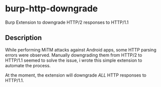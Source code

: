 # burp-http-downgrade
Burp Extension to downgrade HTTP/2 responses to HTTP/1.1

## Description

While performing MiTM attacks against Android apps, some HTTP parsing errors were observed. Manually downgrading them from HTTP/2 to HTTP/1.1 seemed to solve the issue, i wrote this simple extension to automate the process.

At the moment, the extension will downgrade *ALL* HTTP responses to HTTP/1.1.
